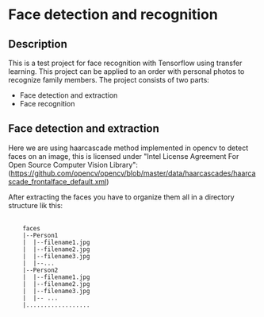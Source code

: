 # Face detection and recognition

## Description

This is a test project for face recognition with Tensorflow using transfer learning.
This project can be applied to an order with personal photos to recognize family members.
The project consists of two parts:

- Face detection and extraction
- Face recognition

## Face detection and extraction

Here we are using haarcascade method implemented in opencv to detect faces on an image, this is licensed under "Intel License Agreement For Open Source Computer Vision Library": (<https://github.com/opencv/opencv/blob/master/data/haarcascades/haarcascade_frontalface_default.xml>)

After extracting the faces you have to organize them all in a directory structure lik this: <br/><br/>

```
    faces
    |--Person1
    |  |--filename1.jpg
    |  |--filename2.jpg
    |  |--filename3.jpg
    |  |--...
    |--Person2
    |  |--filename1.jpg
    |  |--filename2.jpg
    |  |--filename3.jpg
    |  |-- ...
    |..................
```
